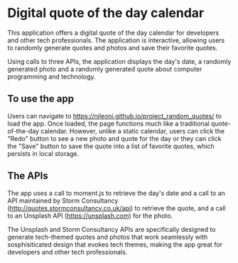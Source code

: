 # Digital quote of the day calendar

This application offers a digital quote of the day calendar for developers and other tech professionals. The application is interactive, allowing users to randomly generate quotes and photos and save their favorite quotes.

Using calls to three APIs, the application displays the day's date, a randomly generated photo and a randomly generated quote about computer programming and technology.

## To use the app

Users can navigate to https://njleoni.github.io/project_random_quotes/ to load the app. Once loaded, the page functions much like a traditional quote-of-the-day calendar. However, unlike a static calendar, users can click the "Redo" button to see a new photo and quote for the day or they can click the "Save" button to save the quote into a list of favorite quotes, which persists in local storage.

## The APIs

The app uses a call to moment.js to retrieve the day's date and a call to an API maintained by Storm Consultancy (http://quotes.stormconsultancy.co.uk/api) to retrieve the quote, and a call to an Unsplash API (https://unsplash.com) for the photo.

The Unsplash and Storm Consultancy APIs are specifically designed to generate tech-themed quotes and photos that work seamlessly with sosphisiticated design that evokes tech themes, making the app great for developers and other tech professionals.
